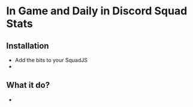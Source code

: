 # In Game and Daily in Discord Squad Stats

## Installation
- Add the bits to your SquadJS
- 

## What it do?
- 
